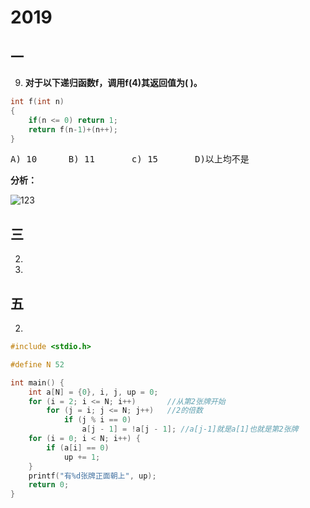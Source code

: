 # 2019
## 一

9. **对于以下递归函数f，调用f(4)其返回值为( )。**
```c
int f(int n)
{
    if(n <= 0) return 1;
    return f(n-1)+(n++);
}
```
<pre>A) 10      B) 11       c) 15       D)以上均不是</pre>
**分析：**

![123](http://qkysk2gbt.hn-bkt.clouddn.com/IMG_9229.JPG)
## 三

2. 


3. 


## 五

2. 

```C
#include <stdio.h>

#define N 52

int main() {
    int a[N] = {0}, i, j, up = 0;
    for (i = 2; i <= N; i++)       //从第2张牌开始
        for (j = i; j <= N; j++)   //2的倍数
            if (j % i == 0)
                a[j - 1] = !a[j - 1]; //a[j-1]就是a[1]也就是第2张牌
    for (i = 0; i < N; i++) {
        if (a[i] == 0)
            up += 1;
    }
    printf("有%d张牌正面朝上", up);
    return 0;
}
```
